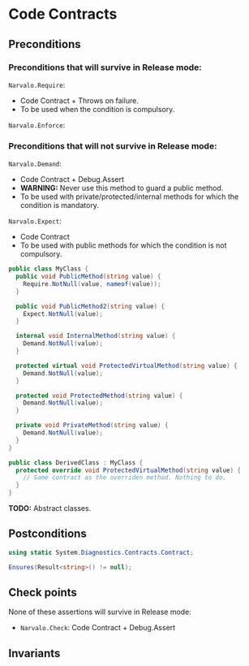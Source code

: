 Code Contracts
==============

Preconditions
-------------

### Preconditions that will survive in Release mode:

`Narvalo.Require`:
- Code Contract + Throws on failure.
- To be used when the condition is compulsory.

`Narvalo.Enforce`:

### Preconditions that will not survive in Release mode:

`Narvalo.Demand`:
- Code Contract + Debug.Assert
- **WARNING:** Never use this method to guard a public method.
- To be used with private/protected/internal methods for which the condition
  is mandatory.

`Narvalo.Expect`:
- Code Contract
- To be used with public methods for which the condition is not compulsory.


```csharp
public class MyClass {
  public void PublicMethod(string value) {
    Require.NotNull(value, nameof(value));
  }

  public void PublicMethod2(string value) {
    Expect.NotNull(value);
  }

  internal void InternalMethod(string value) {
    Demand.NotNull(value);
  }

  protected virtual void ProtectedVirtualMethod(string value) {
    Demand.NotNull(value);
  }

  protected void ProtectedMethod(string value) {
    Demand.NotNull(value);
  }

  private void PrivateMethod(string value) {
    Demand.NotNull(value);
  }
}
```

```csharp
public class DerivedClass : MyClass {
  protected override void ProtectedVirtualMethod(string value) {
    // Same contract as the overriden method. Nothing to do.
  }
}
```

**TODO:** Abstract classes.

Postconditions
--------------

```csharp
using static System.Diagnostics.Contracts.Contract;

Ensures(Result<string>() != null);
```

Check points
------------

None of these assertions will survive in Release mode:
- `Narvalo.Check`: Code Contract + Debug.Assert

Invariants
----------

